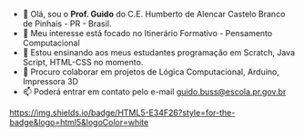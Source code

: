 - 👋 Olá, sou o **Prof. Guido** do C.E. Humberto de Alencar Castelo Branco de Pinhais - PR - Brasil.
- 👀 Meu interesse está focado no Itinerário Formativo - Pensamento Computacional
- 🌱 Estou ensinando aos meus estudantes programação em Scratch, Java Script, HTML-CSS no momento.
- 💞️ Procuro colaborar em projetos de Lógica Computacional, Arduino, Impressora 3D
- 📫 Poderá entrar em contato pelo e-mail guido.buss@escola.pr.gov.br

https://img.shields.io/badge/HTML5-E34F26?style=for-the-badge&logo=html5&logoColor=white
<!---
guidobuss/guidobuss is a ✨ special ✨ repository because its `README.md` (this file) appears on your GitHub profile.
You can click the Preview link to take a look at your changes.
--->
